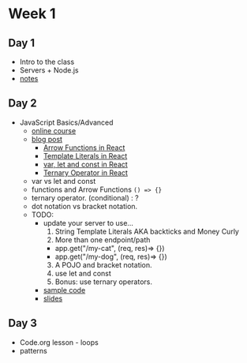 
# Week 1

## Day 1

* Intro to the class
* Servers + Node.js
* [notes](./notes/week1-notes.md#day-1)

## Day 2

* JavaScript Basics/Advanced
  * [online course](https://www.educative.io/courses/javascript-fundamentals-before-learning-react)
  * [blog post](https://www.robinwieruch.de/javascript-fundamentals-react-requirements/)
    * [Arrow Functions in React](https://www.robinwieruch.de/javascript-fundamentals-react-requirements/#arrow-functions-in-react)
    * [Template Literals in React](https://www.robinwieruch.de/javascript-fundamentals-react-requirements/#template-literals-in-react)
    * [var, let and const in React](https://www.robinwieruch.de/javascript-fundamentals-react-requirements/#var-let-and-const-in-react)
    * [Ternary Operator in React](https://www.robinwieruch.de/javascript-fundamentals-react-requirements/#ternary-operator-in-react)
  * var vs let and const
  * functions and Arrow Functions `() => {}`
  * ternary operator. (conditional) : ?
  * dot notation vs bracket notation.
  * TODO:
    * update your server to use...
      1. String Template Literals AKA backticks and Money Curly
      2. More than one endpoint/path
        * app.get("/my-cat", (req, res)=> {})
        * app.get("/my-dog", (req, res)=> {})
      3. A POJO and bracket notation.
      4. use let and const
      5. Bonus: use ternary operators.
    * [sample code](https://github.com/rmccrear/node-server-demo)
    * [slides](https://docs.google.com/presentation/d/19uCcQR8DVvdMSm5BKJEjxW62xr4-bbDhsnj9mbrb854/edit?usp=sharing)

## Day 3

* Code.org lesson - loops
* patterns
